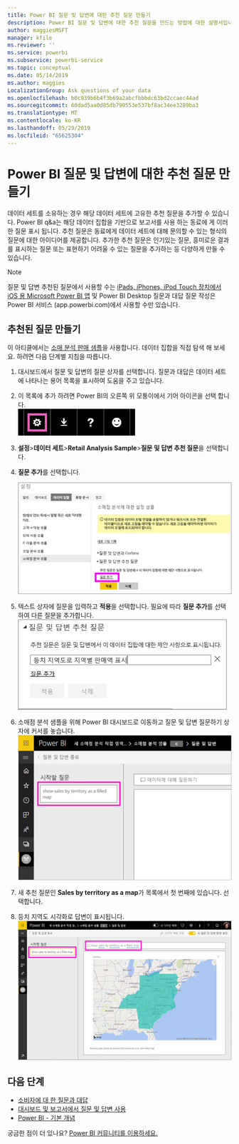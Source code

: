 ```yaml
---
title: Power BI 질문 및 답변에 대한 추천 질문 만들기
description: Power BI 질문 및 답변에 대한 추천 질문을 만드는 방법에 대한 설명서입니다.
author: maggiesMSFT
manager: kfile
ms.reviewer: ''
ms.service: powerbi
ms.subservice: powerbi-service
ms.topic: conceptual
ms.date: 05/14/2019
ms.author: maggies
LocalizationGroup: Ask questions of your data
ms.openlocfilehash: b0c939b6b4f3b69a2abcfbbbdc63bd2ccaec44ad
ms.sourcegitcommit: 60dad5aa0d85db790553e537bf8ac34ee3289ba3
ms.translationtype: MT
ms.contentlocale: ko-KR
ms.lasthandoff: 05/29/2019
ms.locfileid: "65625304"
---
```

# <a name="create-featured-questions-for-power-bi-qa"></a>Power BI 질문 및 답변에 대한 추천 질문 만들기
데이터 세트를 소유하는 경우 해당 데이터 세트에 고유한 추천 질문을 추가할 수 있습니다. Power BI q&a는 해당 데이터 집합을 기반으로 보고서를 사용 하는 동료에 게 이러한 질문 표시 됩니다.  추천 질문은 동료에게 데이터 세트에 대해 문의할 수 있는 형식의 질문에 대한 아이디어를 제공합니다. 추가한 추천 질문은 인기있는 질문, 흥미로운 결과를 표시하는 질문 또는 표현하기 어려울 수 있는 질문을 추가하는 등 다양하게 만들 수 있습니다.


> [!NOTE]
> 질문 및 답변 추천된 질문에서 사용할 수는 [iPads, iPhones, iPod Touch 장치에서 iOS 용 Microsoft Power BI 앱](consumer/mobile/mobile-apps-ios-qna.md) 및 Power BI Desktop 질문과 대답 질문 작성은 Power BI 서비스 (app.powerbi.com)에서 사용할 수만 있습니다.
> 

## <a name="create-a-featured-question"></a>추천된 질문 만들기

이 아티클에서는 [소매 분석 판매 샘플](sample-datasets.md)을 사용합니다. 데이터 집합을 직접 탐색 해 보세요. 하려면 다음 단계별 지침을 따릅니다.

1. 대시보드에서 질문 및 답변의 질문 상자를 선택합니다.   질문과 대답은 데이터 세트에 나타나는 용어 목록을 표시하여 도움을 주고 있습니다.
2. 이 목록에 추가 하려면 Power BI의 오른쪽 위 모퉁이에서 기어 아이콘을 선택 합니다.  
   ![기어 아이콘](media/service-q-and-a-create-featured-questions/pbi_gearicon2.jpg)
3. **설정**&gt;**데이터 세트**&gt;**Retail Analysis Sample**&gt;**질문 및 답변 추천 질문**을 선택합니다.  
4. **질문 추가**를 선택합니다.
   
   ![설정 메뉴](media/service-q-and-a-create-featured-questions/power-bi-settings.png)
5. 텍스트 상자에 질문을 입력하고 **적용**을 선택합니다.   필요에 따라 **질문 추가**를 선택하여 다른 질문을 추가합니다.  
   ![추천 질문 및 답변 질문 창](media/service-q-and-a-create-featured-questions/power-bi-type-featured-question.png)
6. 소매점 분석 샘플을 위해 Power BI 대시보드로 이동하고 질문 및 답변 질문하기 상자에 커서를 놓습니다.   
   ![질문 및 답변 추천된 질문을 사용 하 여 질문 하기 상자](media/service-q-and-a-create-featured-questions/power-bi-qna-featured-question-to-start.png)
7. 새 추천 질문인 **Sales by territory as a map**가 목록에서 첫 번째에 있습니다. 선택합니다.  
8. 등치 지역도 시각화로 답변이 표시됩니다.  
   ![질문 및 답변 주요 답변: 맵 시각화](media/service-q-and-a-create-featured-questions/power-bi-qna-featured-question.png)

## <a name="next-steps"></a>다음 단계

- [소비자에 대 한 질문과 대답](consumer/end-user-q-and-a.md)  
- [대시보드 및 보고서에서 질문 및 답변 사용](power-bi-tutorial-q-and-a.md)  
- [Power BI - 기본 개념](consumer/end-user-basic-concepts.md)  

궁금한 점이 더 있나요? [Power BI 커뮤니티를 이용하세요.](http://community.powerbi.com/)

